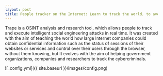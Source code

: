 ```yaml
---
layout: post
title: People tracker on the Internet: Learn to track the world, to avoid being traced!
---
```


Trape is a OSINT analysis and research tool, which allows people to track and execute intelligent social engineering attacks in real time. It was created with the aim of teaching the world how large Internet companies could obtain confidential information such as the status of sessions of their websites or services and control over their users through the browser, without them knowing, but It evolves with the aim of helping government organizations, companies and researchers to track the cybercriminals.

![_config.yml]({{ site.baseurl }}/images/config.png)


